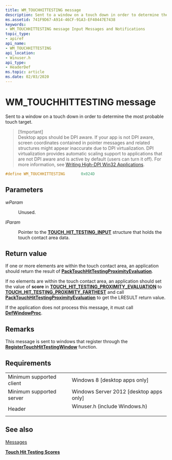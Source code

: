 ```yaml
---
title: WM_TOUCHHITTESTING message
description: Sent to a window on a touch down in order to determine the most probable touch target.
ms.assetid: 741F9D67-A914-46CF-91A3-EF40447E7438
keywords:
- WM_TOUCHHITTESTING message Input Messages and Notifications
topic_type:
- apiref
api_name:
- WM_TOUCHHITTESTING
api_location:
- Winuser.h
api_type:
- HeaderDef
ms.topic: article
ms.date: 02/03/2020
---
```


# WM_TOUCHHITTESTING message

Sent to a window on a touch down in order to determine the most probable touch target.

> \[!Important\]  
> Desktop apps should be DPI aware. If your app is not DPI aware, screen coordinates contained in pointer messages and related structures might appear inaccurate due to DPI virtualization. DPI virtualization provides automatic scaling support to applications that are not DPI aware and is active by default (users can turn it off). For more information, see [Writing High-DPI Win32 Applications](/previous-versions//dd464660(v=vs.85)).

 


```C++
#define WM_TOUCHHITTESTING       0x024D
```



## Parameters

<dl> <dt>

*wParam* 
</dt> <dd>

Unused.

</dd> <dt>

*lParam* 
</dt> <dd>

Pointer to the [**TOUCH_HIT_TESTING_INPUT**](/windows/win32/api/winuser/ns-winuser-touch_hit_testing_input) structure that holds the touch contact area data.

</dd> </dl>

## Return value

If one or more elements are within the touch contact area, an application should return the result of [**PackTouchHitTestingProximityEvaluation**](/windows/win32/api/winuser/nf-winuser-packtouchhittestingproximityevaluation).

If no elements are within the touch contact area, an application should set the value of **score** in [**TOUCH_HIT_TESTING_PROXIMITY_EVALUATION**](/windows/win32/api/winuser/ns-winuser-touch_hit_testing_proximity_evaluation) to [**TOUCH_HIT_TESTING_PROXIMITY_FARTHEST**](/previous-versions/windows/desktop/input_touchhittest/hit-testing-scores) and call [**PackTouchHitTestingProximityEvaluation**](/windows/win32/api/winuser/nf-winuser-packtouchhittestingproximityevaluation) to get the LRESULT return value.

If the application does not process this message, it must call [**DefWindowProc**](/windows/win32/api/winuser/nf-winuser-defwindowproca).

## Remarks

This message is sent to windows that register through the [**RegisterTouchHitTestingWindow**](/windows/win32/api/winuser/nf-winuser-registertouchhittestingwindow) function.

## Requirements



|                                     |                                                                                                          |
|-------------------------------------|----------------------------------------------------------------------------------------------------------|
| Minimum supported client<br/> | Windows 8 \[desktop apps only\]<br/>                                                               |
| Minimum supported server<br/> | Windows Server 2012 \[desktop apps only\]<br/>                                                     |
| Header<br/>                   | <dl> <dt>Winuser.h (include Windows.h)</dt> </dl> |



## See also

<dl> <dt>

[Messages](messages.md)
</dt> <dt>

[**Touch Hit Testing Scores**](/previous-versions/windows/desktop/input_touchhittest/hit-testing-scores)
</dt> </dl>

 

